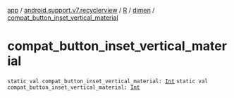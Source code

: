 [app](../../../index.md) / [android.support.v7.recyclerview](../../index.md) / [R](../index.md) / [dimen](index.md) / [compat_button_inset_vertical_material](.)

# compat_button_inset_vertical_material

`static val compat_button_inset_vertical_material: `[`Int`](https://kotlinlang.org/api/latest/jvm/stdlib/kotlin/-int/index.html)
`static val compat_button_inset_vertical_material: `[`Int`](https://kotlinlang.org/api/latest/jvm/stdlib/kotlin/-int/index.html)